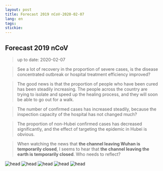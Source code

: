 ```yaml
---
layout: post
title: Forecast 2019 nCoV-2020-02-07
lang: en
tags: 
stickie: 
---
```


## Forecast 2019 nCoV

>up to date: 2020-02-07

>See a lot of recovery in the proportion of severe cases, is the disease concentrated outbreak or hospital treatment efficiency improved?

>The good news is that the proportion of people who have been cured has been steadily increasing. The people across the country are trying to isolate and speed up the healing process, and they will soon be able to go out for a walk.

>The number of confirmed cases has increased steadily, because the inspection capacity of the hospital has not changed much?

>The proportion of non-Hubei confirmed cases has decreased significantly, and the effect of targeting the epidemic in Hubei is obvious.

>When watching the news that **the channel leaving Wuhan is temporarily closed**, I seems to hear that **the channel leaving the earth is temporarily closed**. Who needs to reflect?

![head]({{site.hosturl}}/assets/post_assets/newdata/0207/en/head.png)
![head]({{site.hosturl}}/assets/post_assets/newdata/0207/en/12.png)
![head]({{site.hosturl}}/assets/post_assets/newdata/0207/en/34.png)
![head]({{site.hosturl}}/assets/post_assets/newdata/0207/en/56.png)
![head]({{site.hosturl}}/assets/post_assets/newdata/0207/en/7.png)
